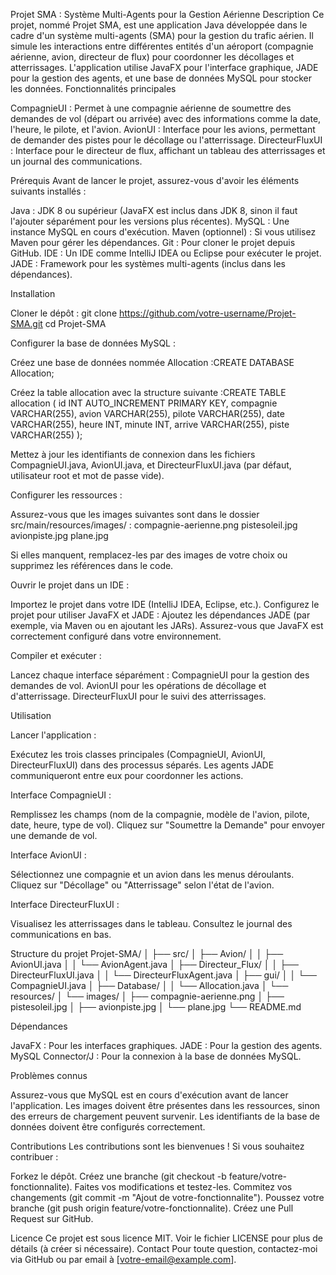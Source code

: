 Projet SMA : Système Multi-Agents pour la Gestion Aérienne
Description
Ce projet, nommé Projet SMA, est une application Java développée dans le cadre d'un système multi-agents (SMA) pour la gestion du trafic aérien. Il simule les interactions entre différentes entités d'un aéroport (compagnie aérienne, avion, directeur de flux) pour coordonner les décollages et atterrissages. L'application utilise JavaFX pour l'interface graphique, JADE pour la gestion des agents, et une base de données MySQL pour stocker les données.
Fonctionnalités principales

CompagnieUI : Permet à une compagnie aérienne de soumettre des demandes de vol (départ ou arrivée) avec des informations comme la date, l'heure, le pilote, et l'avion.
AvionUI : Interface pour les avions, permettant de demander des pistes pour le décollage ou l'atterrissage.
DirecteurFluxUI : Interface pour le directeur de flux, affichant un tableau des atterrissages et un journal des communications.

Prérequis
Avant de lancer le projet, assurez-vous d'avoir les éléments suivants installés :

Java : JDK 8 ou supérieur (JavaFX est inclus dans JDK 8, sinon il faut l'ajouter séparément pour les versions plus récentes).
MySQL : Une instance MySQL en cours d'exécution.
Maven (optionnel) : Si vous utilisez Maven pour gérer les dépendances.
Git : Pour cloner le projet depuis GitHub.
IDE : Un IDE comme IntelliJ IDEA ou Eclipse pour exécuter le projet.
JADE : Framework pour les systèmes multi-agents (inclus dans les dépendances).

Installation

Cloner le dépôt :
git clone https://github.com/votre-username/Projet-SMA.git
cd Projet-SMA


Configurer la base de données MySQL :

Créez une base de données nommée Allocation :CREATE DATABASE Allocation;


Créez la table allocation avec la structure suivante :CREATE TABLE allocation (
    id INT AUTO_INCREMENT PRIMARY KEY,
    compagnie VARCHAR(255),
    avion VARCHAR(255),
    pilote VARCHAR(255),
    date VARCHAR(255),
    heure INT,
    minute INT,
    arrive VARCHAR(255),
    piste VARCHAR(255)
);


Mettez à jour les identifiants de connexion dans les fichiers CompagnieUI.java, AvionUI.java, et DirecteurFluxUI.java (par défaut, utilisateur root et mot de passe vide).


Configurer les ressources :

Assurez-vous que les images suivantes sont dans le dossier src/main/resources/images/ :
compagnie-aerienne.png
pistesoleil.jpg
avionpiste.jpg
plane.jpg


Si elles manquent, remplacez-les par des images de votre choix ou supprimez les références dans le code.


Ouvrir le projet dans un IDE :

Importez le projet dans votre IDE (IntelliJ IDEA, Eclipse, etc.).
Configurez le projet pour utiliser JavaFX et JADE :
Ajoutez les dépendances JADE (par exemple, via Maven ou en ajoutant les JARs).
Assurez-vous que JavaFX est correctement configuré dans votre environnement.




Compiler et exécuter :

Lancez chaque interface séparément :
CompagnieUI pour la gestion des demandes de vol.
AvionUI pour les opérations de décollage et d'atterrissage.
DirecteurFluxUI pour le suivi des atterrissages.





Utilisation

Lancer l'application :

Exécutez les trois classes principales (CompagnieUI, AvionUI, DirecteurFluxUI) dans des processus séparés.
Les agents JADE communiqueront entre eux pour coordonner les actions.


Interface CompagnieUI :

Remplissez les champs (nom de la compagnie, modèle de l'avion, pilote, date, heure, type de vol).
Cliquez sur "Soumettre la Demande" pour envoyer une demande de vol.


Interface AvionUI :

Sélectionnez une compagnie et un avion dans les menus déroulants.
Cliquez sur "Décollage" ou "Atterrissage" selon l'état de l'avion.


Interface DirecteurFluxUI :

Visualisez les atterrissages dans le tableau.
Consultez le journal des communications en bas.



Structure du projet
Projet-SMA/
│
├── src/
│   ├── Avion/
│   │   ├── AvionUI.java
│   │   └── AvionAgent.java
│   ├── Directeur_Flux/
│   │   ├── DirecteurFluxUI.java
│   │   └── DirecteurFluxAgent.java
│   ├── gui/
│   │   └── CompagnieUI.java
│   ├── Database/
│   │   └── Allocation.java
│   └── resources/
│       └── images/
│           ├── compagnie-aerienne.png
│           ├── pistesoleil.jpg
│           ├── avionpiste.jpg
│           └── plane.jpg
└── README.md

Dépendances

JavaFX : Pour les interfaces graphiques.
JADE : Pour la gestion des agents.
MySQL Connector/J : Pour la connexion à la base de données MySQL.

Problèmes connus

Assurez-vous que MySQL est en cours d'exécution avant de lancer l'application.
Les images doivent être présentes dans les ressources, sinon des erreurs de chargement peuvent survenir.
Les identifiants de la base de données doivent être configurés correctement.

Contributions
Les contributions sont les bienvenues ! Si vous souhaitez contribuer :

Forkez le dépôt.
Créez une branche (git checkout -b feature/votre-fonctionnalite).
Faites vos modifications et testez-les.
Commitez vos changements (git commit -m "Ajout de votre-fonctionnalite").
Poussez votre branche (git push origin feature/votre-fonctionnalite).
Créez une Pull Request sur GitHub.

Licence
Ce projet est sous licence MIT. Voir le fichier LICENSE pour plus de détails (à créer si nécessaire).
Contact
Pour toute question, contactez-moi via GitHub ou par email à [votre-email@example.com].
